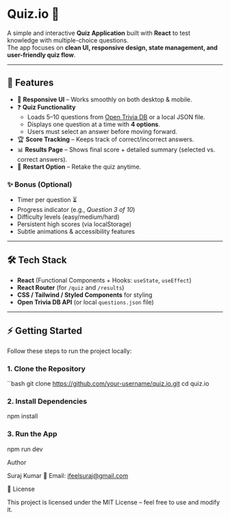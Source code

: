 # Quiz.io 🎯

A simple and interactive **Quiz Application** built with **React** to test knowledge with multiple-choice questions.  
The app focuses on **clean UI, responsive design, state management, and user-friendly quiz flow**.

---

## 🚀 Features

- 📱 **Responsive UI** – Works smoothly on both desktop & mobile.
- ❓ **Quiz Functionality**  
  - Loads 5–10 questions from [Open Trivia DB](https://opentdb.com/api_config.php) or a local JSON file.  
  - Displays one question at a time with **4 options**.  
  - Users must select an answer before moving forward.  
- 🏆 **Score Tracking** – Keeps track of correct/incorrect answers.  
- 📊 **Results Page** – Shows final score + detailed summary (selected vs. correct answers).  
- 🔄 **Restart Option** – Retake the quiz anytime.  

### ✨ Bonus (Optional)
- Timer per question ⏳  
- Progress indicator (e.g., *Question 3 of 10*)  
- Difficulty levels (easy/medium/hard)  
- Persistent high scores (via localStorage)  
- Subtle animations & accessibility features  

---

## 🛠️ Tech Stack

- **React** (Functional Components + Hooks: `useState`, `useEffect`)  
- **React Router** (for `/quiz` and `/results`)  
- **CSS / Tailwind / Styled Components** for styling  
- **Open Trivia DB API** (or local `questions.json` file)  

---

## ⚡ Getting Started

Follow these steps to run the project locally:

### 1. Clone the Repository
``bash
git clone https://github.com/your-username/quiz.io.git
cd quiz.io

### 2. Install Dependencies
npm install

### 3. Run the App
npm run dev

Author

Suraj Kumar
📧 Email: ifeelsuraj@gmail.com

📜 License

This project is licensed under the MIT License – feel free to use and modify it.
